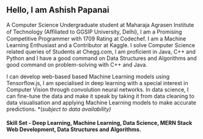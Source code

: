 ## Hello, I am Ashish Papanai 
A Computer Science Undergraduate student at Maharaja Agrasen Institute of Technology (Aﬀiliated to GGSIP University, Delhi), I am a Promising Competitive Programmer with 1709 Rating at Codechef. I am a Machine Learning Enthusiast and a Contributor at Kaggle. I solve Computer Science related queries of Students at Chegg.com, I am proficient in Java, C++ and Python and I have a good command on Data Structures and Algorithms and good command on problem-solving with C++ and Java. 

I can develop web-based based Machine Learning models using Tensorflow.js, I am specialised in deep learning with a special interest in Computer Vision through convolution neural networks. In data science, I can fine-tune the data and make it speak by taking it from data cleaning to data visualisation and applying Machine Learning models to make accurate predictions. *(*subject to data availability)*

#### Skill Set - Deep Learning, Machine Learning, Data Science, MERN Stack Web Development, Data Structures and Algorithms. 
<!--
**ashishpapanai/ashishpapanai** is a ✨ _special_ ✨ repository because its `README.md` (this file) appears on your GitHub profile.

Here are some ideas to get you started:

- 🔭 I’m currently working on ...
- 🌱 I’m currently learning ...
- 👯 I’m looking to collaborate on ...
- 🤔 I’m looking for help with ...
- 💬 Ask me about ...
- 📫 How to reach me: ...
- 😄 Pronouns: ...
- ⚡ Fun fact: ...
-->
